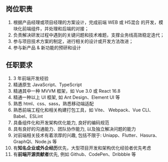 ## 岗位职责
1. 根据产品经理或项目经理的方案设计，完成前端 WEB 或 H5混合 的开发，模块化前端组件，并处理和后端的对接；
2. 负责解决研发过程中遇到的关键问题和技术难题，支撑业务线高效稳定迭代；
3. 参与项目技术方案的制定，进行相关的设计或开发方法改进；
4. 参与新产品 & 新功能的预研和设计



## 任职要求

1. 3 年前端开发经验
2. 精通原生 JavaScript、TypeScript
3. 精通其中一种 MVVM 框架，如 Vue 3.0 或 React 16.8
4. 精通一种以上 UI 框架, 如 Ant Design、Element UI 等
5. 熟悉 html、css、sass，熟悉移动端适配
6. 熟悉前端工程化和相关构建打包工具，如 Vite、 Webpack、Vue CLI、Babel、ESLint
7. 具备组件化和开发架构优化能力, 良好的编码规范
8. 具有良好的沟通能力、团队协作能力, 以及独立解决问题的能力
9. 对前端相关技术有着浓厚的兴趣, 包括不限于: Uniapp、Flutter、Hasura、GraphQl、Node.js 等
10. 有**知名企业或外企经历**优先，大型项目开发和架构优化经验者优先考虑
11. 有**前端开源贡献者**优先, 例如 Github、CodePen、Dribbble 等
